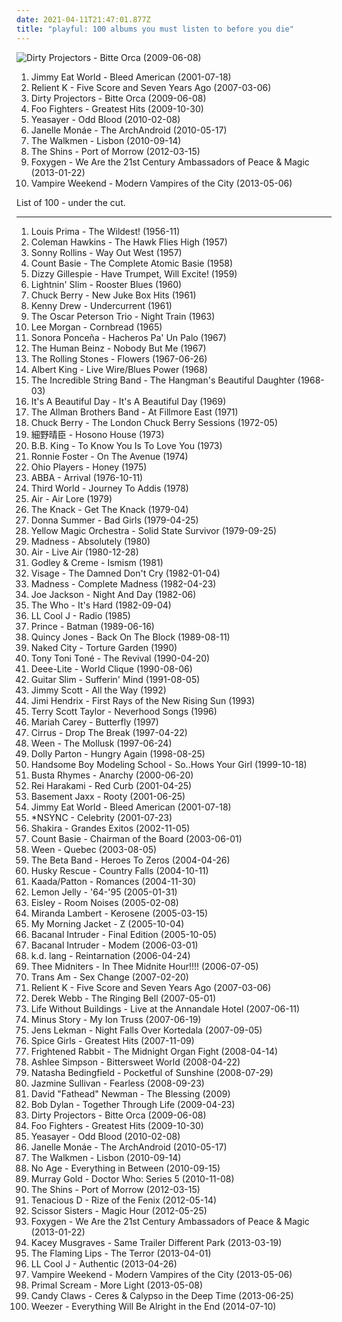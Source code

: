 ```yaml
---
date: 2021-04-11T21:47:01.877Z
title: "playful: 100 albums you must listen to before you die"
---
```

![Dirty Projectors - Bitte Orca (2009-06-08)](http://coverartarchive.org/release/5a5b5fe2-0898-3026-afb7-378fb8373752/8131494180-500.jpg "Dirty Projectors - Bitte Orca (2009-06-08)")
<ol class="albums">
<li data-cover="http://coverartarchive.org/release/d475a4fe-ef67-4bc9-9eef-1f2150964c1d/5572153535-500.jpg" data-tags="alternative rock, rock, emo" role="button">Jimmy Eat World - Bleed American (2001-07-18)</li>
<li data-cover="http://coverartarchive.org/release/8786d6f0-2b86-4c8b-b755-91ae537d2095/25368596465-500.jpg" data-tags="christian rock" role="button">Relient K - Five Score and Seven Years Ago (2007-03-06)</li>
<li data-cover="http://coverartarchive.org/release/5a5b5fe2-0898-3026-afb7-378fb8373752/8131494180-500.jpg" data-tags="experimental, indie rock, freak folk" role="button">Dirty Projectors - Bitte Orca (2009-06-08)</li>
<li data-cover="http://coverartarchive.org/release/cd535e76-4821-4738-a1fc-bd835c6ff6bd/1941029803-500.jpg" data-tags="rock, alternative rock" role="button">Foo Fighters - Greatest Hits (2009-10-30)</li>
<li data-cover="http://coverartarchive.org/release/8d2dca48-73cb-3739-a6e8-abdca9538134/8303197337-500.jpg" data-tags="indie" role="button">Yeasayer - Odd Blood (2010-02-08)</li>
<li data-cover="http://coverartarchive.org/release/14ae1a9c-9e8e-3ae5-87f2-3bf68b9feefd/8899038012-500.jpg" data-tags="soul, funk" role="button">Janelle Monáe - The ArchAndroid (2010-05-17)</li>
<li data-cover="https://img.discogs.com/Jo8CRxFlAMEOp8bUNyB3xl161bU=/fit-in/600x597/filters:strip_icc():format(jpeg):mode_rgb():quality(90)/discogs-images/R-2494214-1292538591.jpeg.jpg" data-tags="indie rock" role="button">The Walkmen - Lisbon (2010-09-14)</li>
<li data-cover="http://coverartarchive.org/release/a2512426-89d9-45a5-98e0-90f7ad468d0d/7978546038-500.jpg" data-tags="indie rock" role="button">The Shins - Port of Morrow (2012-03-15)</li>
<li data-cover="http://coverartarchive.org/release/fed15943-7a2f-4145-b927-d54bfdbb47a3/3077819531-500.jpg" data-tags="indie pop" role="button">Foxygen - We Are the 21st Century Ambassadors of Peace & Magic (2013-01-22)</li>
<li data-cover="http://coverartarchive.org/release/35a7ea89-605b-466e-a5c5-1726f56f980f/4265527988-500.jpg" data-tags="indie rock" role="button">Vampire Weekend - Modern Vampires of the City (2013-05-06)</li>
</ol>
List of 100 - under the cut.
<!-- more -->

_________________

<ol class="albums">
<li data-cover="https://via.placeholder.com/450" data-tags="jazz, 50s" role="button">
Louis Prima - The Wildest! (1956-11)
</li>
<li data-cover="http://coverartarchive.org/release/7b16497d-19ca-40a6-a446-5609237bc3c0/2851714875-500.jpg" data-tags="jazz" role="button">
Coleman Hawkins - The Hawk Flies High (1957)
</li>
<li data-cover="https://via.placeholder.com/450" data-tags="jazz" role="button">
Sonny Rollins - Way Out West (1957)
</li>
<li data-cover="http://coverartarchive.org/release/b5ce6304-bcc8-4ede-b457-47759af3420c/2595490692-500.jpg" data-tags="jazz, big band" role="button">
Count Basie - The Complete Atomic Basie (1958)
</li>
<li data-cover="https://img.discogs.com/3gyn_G2Fg90uiyUBr5Pn24r1t88=/fit-in/220x220/filters:strip_icc():format(jpeg):mode_rgb():quality(90)/discogs-images/R-5946864-1467839335-1144.jpeg.jpg" data-tags="jazz" role="button">
Dizzy Gillespie - Have Trumpet, Will Excite! (1959)
</li>
<li data-cover="http://coverartarchive.org/release/15809285-9201-4906-82db-383e914451e9/10123439347-500.jpg" data-tags="blues" role="button">
Lightnin' Slim - Rooster Blues (1960)
</li>
<li data-cover="http://coverartarchive.org/release/c3091591-a9b8-4be6-885f-76e15d630d73/8017634615-500.jpg" data-tags="energetic, cheerful, playful, rollicking, rambunctious" role="button">
Chuck Berry - New Juke Box Hits (1961)
</li>
<li data-cover="https://img.discogs.com/tR1wetOkiLvFBWGsSXZTZbiXXHQ=/fit-in/600x597/filters:strip_icc():format(jpeg):mode_rgb():quality(90)/discogs-images/R-2132341-1470483908-9655.jpeg.jpg" data-tags="jazz, piano jazz" role="button">
Kenny Drew - Undercurrent (1961)
</li>
<li data-cover="http://coverartarchive.org/release/61ffc81b-5ff8-492e-bec2-1efc8de357c6/14455314213-500.jpg" data-tags="jazz" role="button">
The Oscar Peterson Trio - Night Train (1963)
</li>
<li data-cover="http://coverartarchive.org/release/8fa5c438-5611-4cae-8523-057572f0f23b/24779251123-500.jpg" data-tags="jazz" role="button">
Lee Morgan - Cornbread (1965)
</li>
<li data-cover="https://img.discogs.com/CHtxcXMEdWMN9nZ9hyLg9qgNQaE=/fit-in/600x588/filters:strip_icc():format(jpeg):mode_rgb():quality(90)/discogs-images/R-8885217-1504188049-1601.jpeg.jpg" data-tags="salsa" role="button">
Sonora Ponceña - Hacheros Pa' Un Palo (1967)
</li>
<li data-cover="https://img.discogs.com/8m_-6lygdnEbzCgx3KESBloy5hE=/fit-in/472x468/filters:strip_icc():format(jpeg):mode_rgb():quality(90)/discogs-images/R-2387817-1281102047.jpeg.jpg" data-tags="60s, psychedelic" role="button">
The Human Beinz - Nobody But Me (1967)
</li>
<li data-cover="http://coverartarchive.org/release/e53265c1-7e75-4c3b-908a-6c684cc4f338/6701550123-500.jpg" data-tags="classic rock, rock, 60s" role="button">
The Rolling Stones - Flowers (1967-06-26)
</li>
<li data-cover="http://coverartarchive.org/release/95617798-9b06-4223-94ba-9d4789ba802e/13168169588-500.jpg" data-tags="blues" role="button">
Albert King - Live Wire/Blues Power (1968)
</li>
<li data-cover="http://coverartarchive.org/release/7019a733-495d-43a3-b756-c3bfb0f26169/9088400014-500.jpg" data-tags="folk" role="button">
The Incredible String Band - The Hangman's Beautiful Daughter (1968-03)
</li>
<li data-cover="https://img.discogs.com/nFJWJ3tXfKbb_rhqV0pSiTPMtgY=/fit-in/600x604/filters:strip_icc():format(jpeg):mode_rgb():quality(90)/discogs-images/R-839258-1275482207.jpeg.jpg" data-tags="classic rock" role="button">
It's A Beautiful Day - It's A Beautiful Day (1969)
</li>
<li data-cover="https://img.discogs.com/0zDuTKnrcTP4DZ41g2wyT66hL8s=/fit-in/600x594/filters:strip_icc():format(jpeg):mode_rgb():quality(90)/discogs-images/R-8993834-1552836282-5556.jpeg.jpg" data-tags="classic rock, southern rock, blues, live, rock, 70s" role="button">
The Allman Brothers Band - At Fillmore East (1971)
</li>
<li data-cover="https://img.discogs.com/ryrv29Fc4jbWKuY_Hyc1RYu6WLo=/fit-in/600x600/filters:strip_icc():format(jpeg):mode_rgb():quality(90)/discogs-images/R-2917099-1590702580-7601.jpeg.jpg" data-tags="summer, cheerful, freewheeling, road trip, playful, reunion, rollicking, rowdy, tgif, rambunctious, chuck berry, property, bluezzz, chuckberry, chuckchuckchuck" role="button">
Chuck Berry - The London Chuck Berry Sessions (1972-05)
</li>
<li data-cover="http://coverartarchive.org/release/4ddaa5db-e0ee-42cd-aa66-074b784a87d6/28179567770-500.jpg" data-tags="folk rock" role="button">
細野晴臣 - Hosono House (1973)
</li>
<li data-cover="https://img.discogs.com/KvznAeiMRkq-tihesKqtEcS2cAQ=/fit-in/350x350/filters:strip_icc():format(jpeg):mode_rgb():quality(90)/discogs-images/R-2566260-1290780860.jpeg.jpg" data-tags="blues, energetic, searching, reflective, organic, confident, earnest, bittersweet, yearning, playful, partying, memphis blues, celebratory, modern electric blues, refined, theatrical, tgif, boisterous, soul-blues, self-conscious, regional blues, bbk, brc blues band, brc blues band karlsruhe, blues rock club radio karlsruhe, walter buddy freter, lautfm bluesclub, wwwlautfmbluesclub, walter mojo freter, allbout guitar lessons - blues workshops karlsruhe, blues rock radio germany deutschland" role="button">
B.B. King - To Know You Is To Love You (1973)
</li>
<li data-cover="https://img.discogs.com/ckjawXdTH8sriGQUgedEEkWjvJk=/fit-in/600x600/filters:strip_icc():format(jpeg):mode_rgb():quality(90)/discogs-images/R-1541009-1276768254.jpeg.jpg" data-tags="jazz, jazz-funk, energetic, summer, earthy, playful, celebratory, stylish, tgif, street-smart, at the beach" role="button">
Ronnie Foster - On The Avenue (1974)
</li>
<li data-cover="http://coverartarchive.org/release/38ed61bb-9d92-441c-a683-eb129abeef78/24023912663-500.jpg" data-tags="funk" role="button">
Ohio Players - Honey (1975)
</li>
<li data-cover="http://coverartarchive.org/release/f2e7464f-d63b-426b-9a11-6c12c3b5bb84/18748080001-500.jpg" data-tags="pop, 70s" role="button">
ABBA - Arrival (1976-10-11)
</li>
<li data-cover="http://coverartarchive.org/release/09e18b28-756e-313c-b402-744dfaca3da0/9469576180-500.jpg" data-tags="reggae" role="button">
Third World - Journey To Addis (1978)
</li>
<li data-cover="https://via.placeholder.com/450" data-tags="jazz" role="button">
Air - Air Lore (1979)
</li>
<li data-cover="http://coverartarchive.org/release/489e7f56-d73e-3772-9229-c45375da5e5b/7506671171-500.jpg" data-tags="classic rock" role="button">
The Knack - Get The Knack (1979-04)
</li>
<li data-cover="http://coverartarchive.org/release/1fbb654a-e585-4f9c-acc6-97675008c6e7/19879260317-500.jpg" data-tags="disco" role="button">
Donna Summer - Bad Girls (1979-04-25)
</li>
<li data-cover="https://img.discogs.com/j6lL67-kEAC5BVdZf2bL8n9PYK4=/fit-in/200x200/filters:strip_icc():format(jpeg):mode_rgb():quality(90)/discogs-images/R-130980-001.jpg.jpg" data-tags="electronic, 70s, japanese" role="button">
Yellow Magic Orchestra - Solid State Survivor (1979-09-25)
</li>
<li data-cover="https://img.discogs.com/0FBMxbk9PXfoiT3vkZpJZeuM6_g=/fit-in/599x600/filters:strip_icc():format(jpeg):mode_rgb():quality(90)/discogs-images/R-2636006-1390760256-1416.jpeg.jpg" data-tags="ska" role="button">
Madness - Absolutely (1980)
</li>
<li data-cover="https://img.discogs.com/qM5T8kdar5aFG13oLaIZ08VDyyw=/fit-in/599x591/filters:strip_icc():format(jpeg):mode_rgb():quality(90)/discogs-images/R-10543741-1499591888-1833.jpeg.jpg" data-tags="jazz, drums, avant-garde, playful, avant-garde jazz, reeds, gammarec, accoustic bass, freepurp1e" role="button">
Air - Live Air (1980-12-28)
</li>
<li data-cover="https://img.discogs.com/6eHeZRYHcp28jD5xHdBVUYtnygg=/fit-in/225x224/filters:strip_icc():format(jpeg):mode_rgb():quality(90)/discogs-images/R-5516878-1407928800-1941.jpeg.jpg" data-tags="synth pop" role="button">
Godley & Creme - Ismism (1981)
</li>
<li data-cover="http://coverartarchive.org/release/c354b401-7722-4297-a26b-0822953fa829/14592166258-500.jpg" data-tags="new wave" role="button">
Visage - The Damned Don't Cry (1982-01-04)
</li>
<li data-cover="https://img.discogs.com/QrUfqBdPRG_lJnavue4rHldfAJc=/fit-in/600x598/filters:strip_icc():format(jpeg):mode_rgb():quality(90)/discogs-images/R-3625555-1600930074-5109.jpeg.jpg" data-tags="ska, 80s" role="button">
Madness - Complete Madness (1982-04-23)
</li>
<li data-cover="https://img.discogs.com/zXwE8GSP9kMFhwdtmJIs6BD8QMw=/fit-in/600x597/filters:strip_icc():format(jpeg):mode_rgb():quality(90)/discogs-images/R-4724839-1457495653-1967.jpeg.jpg" data-tags="80s, rock, pop" role="button">
Joe Jackson - Night And Day (1982-06)
</li>
<li data-cover="https://img.discogs.com/21xR7CRutjALMZS8sqMuJN9ZzUM=/fit-in/600x597/filters:strip_icc():format(jpeg):mode_rgb():quality(90)/discogs-images/R-10550506-1499718550-3501.jpeg.jpg" data-tags="rock" role="button">
The Who - It's Hard (1982-09-04)
</li>
<li data-cover="http://coverartarchive.org/release/9178130b-806b-426a-a8eb-9ca616a340c3/1269384177-500.jpg" data-tags="golden age hip hop, 80s" role="button">
LL Cool J - Radio (1985)
</li>
<li data-cover="http://coverartarchive.org/release/256007d2-4ac6-45ba-8053-e3e497cfd66c/2839903465-500.jpg" data-tags="soundtrack" role="button">
Prince - Batman (1989-06-16)
</li>
<li data-cover="http://coverartarchive.org/release/b221ea36-df40-4872-bb8f-46ad705b2ae9/4164037874-500.jpg" data-tags="quincy jones, soul" role="button">
Quincy Jones - Back On The Block (1989-08-11)
</li>
<li data-cover="https://via.placeholder.com/450" data-tags="jazzcore" role="button">
Naked City - Torture Garden (1990)
</li>
<li data-cover="https://via.placeholder.com/450" data-tags="new jack swing" role="button">
Tony Toni Toné - The Revival (1990-04-20)
</li>
<li data-cover="http://coverartarchive.org/release/c2b04d6d-b900-49ee-aa2d-6e29c35a0c24/1978519255-500.jpg" data-tags="dance" role="button">
Deee-Lite - World Clique (1990-08-06)
</li>
<li data-cover="http://coverartarchive.org/release/d8b7d138-4e52-4292-b63f-424556fa51cd/27386720342-500.jpg" data-tags="blues, allboutguitar, german blues lovers, brc blues band, brc blues band karlsruhe, brc blues band - juke and the blue joint" role="button">
Guitar Slim - Sufferin' Mind (1991-08-05)
</li>
<li data-cover="http://coverartarchive.org/release/5d449881-59be-435e-a921-877a86c84dbe/15887398813-500.jpg" data-tags="vocal, jazz, traditional pop, vocal jazz, romantic, earnest, elegant, playful, sensual, sentimental, jazz vocalist, slow dance, stylish, romantic evening, ballades" role="button">
Jimmy Scott - All the Way (1992)
</li>
<li data-cover="http://coverartarchive.org/release/bc0005f1-e3db-4104-a0a1-3ef84c85a857/22686602913-500.jpg" data-tags="classic rock, jimi hendrix" role="button">
Jimi Hendrix - First Rays of the New Rising Sun (1993)
</li>
<li data-cover="http://coverartarchive.org/release/bc344ec4-1967-49a3-8b2a-e8c61f1860d5/3168145689-500.jpg" data-tags="soundtrack" role="button">
Terry Scott Taylor - Neverhood Songs (1996)
</li>
<li data-cover="http://coverartarchive.org/release/ca0f7485-b03e-4be5-afda-3e587e062efb/3938634835-500.jpg" data-tags="pop, rnb" role="button">
Mariah Carey - Butterfly (1997)
</li>
<li data-cover="http://coverartarchive.org/release/f59e164a-ca57-4d80-8f4e-1a10a9757354/15320405430-500.jpg" data-tags="electronic, electronica, druggy, energetic, clinical, breakbeat, big beat, playful, sensual, celebratory" role="button">
Cirrus - Drop The Break (1997-04-22)
</li>
<li data-cover="http://coverartarchive.org/release/8e13940f-65ba-30f5-834d-f3692d21688a/22395044342-500.jpg" data-tags="nautical, alternative" role="button">
Ween - The Mollusk (1997-06-24)
</li>
<li data-cover="http://coverartarchive.org/release/5fc0f575-cb30-4e42-aee5-0359bfbfe620/13052477305-500.jpg" data-tags="country, country-pop, progressive country, energetic, cheerful, confident, earnest, earthy, country-folk, playful, sweet, sentimental, contemporary country, traditional country" role="button">
Dolly Parton - Hungry Again (1998-08-25)
</li>
<li data-cover="https://img.discogs.com/Cv61f3dZ1ZmlWdIJcoiaV042i94=/fit-in/600x581/filters:strip_icc():format(jpeg):mode_rgb():quality(90)/discogs-images/R-38416-1334406772.jpeg.jpg" data-tags="hip-hop" role="button">
Handsome Boy Modeling School - So..Hows Your Girl (1999-10-18)
</li>
<li data-cover="http://coverartarchive.org/release/dc0d284f-16d3-41b0-8ad6-90fa55506fbf/4395767858-500.jpg" data-tags="rap" role="button">
Busta Rhymes - Anarchy (2000-06-20)
</li>
<li data-cover="http://coverartarchive.org/release/5f871f8f-6685-45ec-be40-c4977613a0b2/11134571351-500.jpg" data-tags="electronica, electronic" role="button">
Rei Harakami - Red Curb (2001-04-25)
</li>
<li data-cover="http://coverartarchive.org/release/b821473e-4959-40e4-9b40-48b95ecaf36b/6976453613-500.jpg" data-tags="house, electronic, dance" role="button">
Basement Jaxx - Rooty (2001-06-25)
</li>
<li data-cover="http://coverartarchive.org/release/d475a4fe-ef67-4bc9-9eef-1f2150964c1d/5572153535-500.jpg" data-tags="alternative rock, rock, emo" role="button">
Jimmy Eat World - Bleed American (2001-07-18)
</li>
<li data-cover="https://img.discogs.com/9APtNKpXs3mJWflAiQeZbJJSmyI=/fit-in/600x687/filters:strip_icc():format(jpeg):mode_rgb():quality(90)/discogs-images/R-7232808-1450003956-2682.jpeg.jpg" data-tags="pop" role="button">
*NSYNC - Celebrity (2001-07-23)
</li>
<li data-cover="http://coverartarchive.org/release/15483097-3a69-3b70-ae4a-40ca82156c27/7143040493-500.jpg" data-tags="latin, shakira, pop" role="button">
Shakira - Grandes Exitos (2002-11-05)
</li>
<li data-cover="https://img.discogs.com/KdjOCD80KF4A43fESXWrIN0nQso=/fit-in/300x306/filters:strip_icc():format(jpeg):mode_rgb():quality(90)/discogs-images/R-2115140-1264859092.jpeg.jpg" data-tags="jazz, swing" role="button">
Count Basie - Chairman of the Board (2003-06-01)
</li>
<li data-cover="http://coverartarchive.org/release/5a5d8a71-ef7b-4115-a686-318638aec5c2/6848655594-500.jpg" data-tags="indie, rock, alternative, ween" role="button">
Ween - Quebec (2003-08-05)
</li>
<li data-cover="http://coverartarchive.org/release/05bc47ec-eaa8-3e1b-b705-07070f86f1ca/12340474874-500.jpg" data-tags="00s" role="button">
The Beta Band - Heroes To Zeros (2004-04-26)
</li>
<li data-cover="http://coverartarchive.org/release/c3dbdd06-12b4-4085-91e0-491a96c93978/4281144804-500.jpg" data-tags="chillout, downtempo" role="button">
Husky Rescue - Country Falls (2004-10-11)
</li>
<li data-cover="http://coverartarchive.org/release/b34454dd-65b5-4ae9-8fc0-db1e843dc936/25898561406-500.jpg" data-tags="avant-garde, experimental" role="button">
Kaada/Patton - Romances (2004-11-30)
</li>
<li data-cover="http://coverartarchive.org/release/cbb9cd2c-6cb4-34f6-b0cc-cd8cc63bf06d/3431742462-500.jpg" data-tags="electronica" role="button">
Lemon Jelly - '64-'95 (2005-01-31)
</li>
<li data-cover="http://coverartarchive.org/release/4186b65f-c36d-4dac-82d3-221d3f8c7925/17754966442-500.jpg" data-tags="indie pop" role="button">
Eisley - Room Noises (2005-02-08)
</li>
<li data-cover="http://coverartarchive.org/release/aae883ce-905d-4b1b-8440-037e4102bf7a/10037462392-500.jpg" data-tags="country" role="button">
Miranda Lambert - Kerosene (2005-03-15)
</li>
<li data-cover="https://img.discogs.com/HMwX-vG8imndd3_mYsdVGDNwv_o=/fit-in/500x497/filters:strip_icc():format(jpeg):mode_rgb():quality(90)/discogs-images/R-2463207-1318871638.jpeg.jpg" data-tags="indie, indie rock" role="button">
My Morning Jacket - Z (2005-10-04)
</li>
<li data-cover="https://via.placeholder.com/450" data-tags="eglantine records" role="button">
Bacanal Intruder - Final Edition (2005-10-05)
</li>
<li data-cover="http://coverartarchive.org/release/b62eff99-85ba-4a4d-85e5-53b3e649f5ea/1360708747-500.jpg" data-tags="indietronica, folktronica" role="button">
Bacanal Intruder - Modem (2006-03-01)
</li>
<li data-cover="https://img.discogs.com/7V1nZH4deiYbVW_5AUJY-B51wtc=/fit-in/600x598/filters:strip_icc():format(jpeg):mode_rgb():quality(90)/discogs-images/R-8714367-1467367475-2659.jpeg.jpg" data-tags="country" role="button">
k.d. lang - Reintarnation (2006-04-24)
</li>
<li data-cover="http://coverartarchive.org/release/83fa7813-1c72-4b5f-8218-4c14824a3334/20570991484-500.jpg" data-tags="garage rock" role="button">
Thee Midniters - In Thee Midnite Hour!!!! (2006-07-05)
</li>
<li data-cover="https://img.discogs.com/0rjmWBD0s7jaVLVl4Ibb9ycdGPM=/fit-in/600x596/filters:strip_icc():format(jpeg):mode_rgb():quality(90)/discogs-images/R-938433-1274192545.jpeg.jpg" data-tags="electronica, summer, playful, thrill jockey, aural fixation - best of 2007, wmbr" role="button">
Trans Am - Sex Change (2007-02-20)
</li>
<li data-cover="http://coverartarchive.org/release/8786d6f0-2b86-4c8b-b755-91ae537d2095/25368596465-500.jpg" data-tags="christian rock" role="button">
Relient K - Five Score and Seven Years Ago (2007-03-06)
</li>
<li data-cover="http://coverartarchive.org/release/29fbe863-b3bf-41f8-a46c-c5441769dfae/7006206278-500.jpg" data-tags="energetic, reflective, literate, spiritual, earnest, playful, indulgent, effervescent" role="button">
Derek Webb - The Ringing Bell (2007-05-01)
</li>
<li data-cover="https://img.discogs.com/2N_d6Lski7-myfI71HIh3aQuhwI=/fit-in/353x350/filters:strip_icc():format(jpeg):mode_rgb():quality(90)/discogs-images/R-1063849-1189303968.jpeg.jpg" data-tags="playful" role="button">
Life Without Buildings - Live at the Annandale Hotel (2007-06-11)
</li>
<li data-cover="https://img.discogs.com/_FNTTA_3IbvzkGc9Pwl3z7t2l_Y=/fit-in/376x365/filters:strip_icc():format(jpeg):mode_rgb():quality(90)/discogs-images/R-2065748-1261960838.jpeg.jpg" data-tags="lo-fi" role="button">
Minus Story - My Ion Truss (2007-06-19)
</li>
<li data-cover="http://coverartarchive.org/release/4bae6b93-7d34-4abe-984f-61487858e8fa/4890223091-500.jpg" data-tags="indie pop, indie" role="button">
Jens Lekman - Night Falls Over Kortedala (2007-09-05)
</li>
<li data-cover="https://img.discogs.com/K3-FiQw9ClJl6OpfaRahc6UisAY=/fit-in/600x600/filters:strip_icc():format(jpeg):mode_rgb():quality(90)/discogs-images/R-2158915-1267188271.jpeg.jpg" data-tags="pop" role="button">
Spice Girls - Greatest Hits (2007-11-09)
</li>
<li data-cover="http://coverartarchive.org/release/a6d21839-661c-4e80-93be-667e31a5df3a/21277386149-500.jpg" data-tags="indie" role="button">
Frightened Rabbit - The Midnight Organ Fight (2008-04-14)
</li>
<li data-cover="http://coverartarchive.org/release/8cc26886-620b-4478-a970-ffca50001cde/17141946255-500.jpg" data-tags="pop" role="button">
Ashlee Simpson - Bittersweet World (2008-04-22)
</li>
<li data-cover="http://coverartarchive.org/release/c104dd56-2b3a-4137-9d35-7ab7d3af76b7/2962804482-500.jpg" data-tags="pop" role="button">
Natasha Bedingfield - Pocketful of Sunshine (2008-07-29)
</li>
<li data-cover="http://coverartarchive.org/release/3192c4f0-6099-4aa2-8008-09da81da0467/22600473176-500.jpg" data-tags="rnb, soul, female vocalists" role="button">
Jazmine Sullivan - Fearless (2008-09-23)
</li>
<li data-cover="http://coverartarchive.org/release/c59f2d02-8711-47c9-9431-536b724f3ba0/16833801904-500.jpg" data-tags="jazz, romantic, passionate, earnest, warm, playful, rollicking, sentimental, tender, jazz blues, saxophone jazz, mainstream jazz, reserved, reminiscing, small gathering, jazz instrument" role="button">
David "Fathead" Newman - The Blessing (2009)
</li>
<li data-cover="https://img.discogs.com/0p4IeHnrBKzwZbaUP2XNQnSMdbY=/fit-in/300x300/filters:strip_icc():format(jpeg):mode_rgb():quality(90)/discogs-images/R-4328080-1361870851-6165.jpeg.jpg" data-tags="rock, folk, folk rock, 00s" role="button">
Bob Dylan - Together Through Life (2009-04-23)
</li>
<li data-cover="http://coverartarchive.org/release/5a5b5fe2-0898-3026-afb7-378fb8373752/8131494180-500.jpg" data-tags="experimental, indie rock, freak folk" role="button">
Dirty Projectors - Bitte Orca (2009-06-08)
</li>
<li data-cover="http://coverartarchive.org/release/cd535e76-4821-4738-a1fc-bd835c6ff6bd/1941029803-500.jpg" data-tags="rock, alternative rock" role="button">
Foo Fighters - Greatest Hits (2009-10-30)
</li>
<li data-cover="http://coverartarchive.org/release/8d2dca48-73cb-3739-a6e8-abdca9538134/8303197337-500.jpg" data-tags="indie" role="button">
Yeasayer - Odd Blood (2010-02-08)
</li>
<li data-cover="http://coverartarchive.org/release/14ae1a9c-9e8e-3ae5-87f2-3bf68b9feefd/8899038012-500.jpg" data-tags="soul, funk" role="button">
Janelle Monáe - The ArchAndroid (2010-05-17)
</li>
<li data-cover="https://img.discogs.com/Jo8CRxFlAMEOp8bUNyB3xl161bU=/fit-in/600x597/filters:strip_icc():format(jpeg):mode_rgb():quality(90)/discogs-images/R-2494214-1292538591.jpeg.jpg" data-tags="indie rock" role="button">
The Walkmen - Lisbon (2010-09-14)
</li>
<li data-cover="http://coverartarchive.org/release/aa29b9f3-4525-3982-9d4b-76c87f37a43b/2868845098-500.jpg" data-tags="noise rock" role="button">
No Age - Everything in Between (2010-09-15)
</li>
<li data-cover="http://coverartarchive.org/release/dc8ddbbc-ea9e-4b9f-b5d6-ae6a86a93769/2097153331-500.jpg" data-tags="soundtrack" role="button">
Murray Gold - Doctor Who: Series 5 (2010-11-08)
</li>
<li data-cover="http://coverartarchive.org/release/a2512426-89d9-45a5-98e0-90f7ad468d0d/7978546038-500.jpg" data-tags="indie rock" role="button">
The Shins - Port of Morrow (2012-03-15)
</li>
<li data-cover="http://coverartarchive.org/release/f127f560-c021-49e6-992c-be629566f025/948429328-500.jpg" data-tags="rock, hard rock" role="button">
Tenacious D - Rize of the Fenix (2012-05-14)
</li>
<li data-cover="http://coverartarchive.org/release/ed4ef585-6abe-4a3e-a4d3-6206589b3633/28652812232-500.jpg" data-tags="pop" role="button">
Scissor Sisters - Magic Hour (2012-05-25)
</li>
<li data-cover="http://coverartarchive.org/release/fed15943-7a2f-4145-b927-d54bfdbb47a3/3077819531-500.jpg" data-tags="indie pop" role="button">
Foxygen - We Are the 21st Century Ambassadors of Peace & Magic (2013-01-22)
</li>
<li data-cover="http://coverartarchive.org/release/024abf44-0f50-4369-bcd6-ea7017d40474/14533802813-500.jpg" data-tags="country" role="button">
Kacey Musgraves - Same Trailer Different Park (2013-03-19)
</li>
<li data-cover="https://img.discogs.com/S26wNV1io5Yx19HkUbg1YwRa9ug=/fit-in/600x600/filters:strip_icc():format(jpeg):mode_rgb():quality(90)/discogs-images/R-6999033-1431357387-8924.jpeg.jpg" data-tags="experimental, neo-psychedelia" role="button">
The Flaming Lips - The Terror (2013-04-01)
</li>
<li data-cover="http://coverartarchive.org/release/16381ac7-19f4-457f-a07c-248faa655a6c/13452106974-500.jpg" data-tags="rap" role="button">
LL Cool J - Authentic (2013-04-26)
</li>
<li data-cover="http://coverartarchive.org/release/35a7ea89-605b-466e-a5c5-1726f56f980f/4265527988-500.jpg" data-tags="indie rock" role="button">
Vampire Weekend - Modern Vampires of the City (2013-05-06)
</li>
<li data-cover="http://coverartarchive.org/release/698ce3c2-e84b-4e85-b60b-1e0cb25969f0/14501283915-500.jpg" data-tags="alternative dance, neo-psychedelia" role="button">
Primal Scream - More Light (2013-05-08)
</li>
<li data-cover="http://coverartarchive.org/release/32cdbb59-0f9b-4df5-8986-4ab0ccb294d6/4920961799-500.jpg" data-tags="dream pop, shoegaze" role="button">
Candy Claws - Ceres & Calypso in the Deep Time (2013-06-25)
</li>
<li data-cover="http://coverartarchive.org/release/9fff52f3-67b8-46bf-93a6-ad43e285601d/8368597159-500.jpg" data-tags="rock, power pop" role="button">
Weezer - Everything Will Be Alright in the End (2014-07-10)
</li>
</ol>